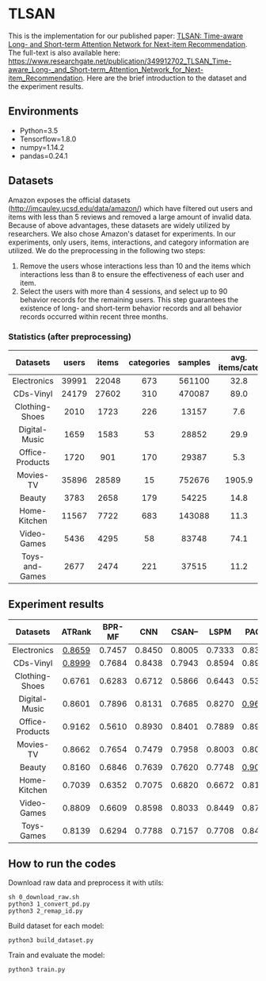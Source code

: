 # TLSAN
This is the implementation for our published paper: [TLSAN: Time-aware Long- and Short-term Attention Network for Next-item Recommendation](https://www.sciencedirect.com/science/article/abs/pii/S0925231221002605). The full-text is also available here: https://www.researchgate.net/publication/349912702_TLSAN_Time-aware_Long-_and_Short-term_Attention_Network_for_Next-item_Recommendation. Here are the brief introduction to the dataset and the experiment results. 

## Environments
- Python=3.5
- Tensorflow=1.8.0
- numpy=1.14.2
- pandas=0.24.1

## Datasets
Amazon exposes the official datasets (http://jmcauley.ucsd.edu/data/amazon/) which have filtered out users and items with less than 5 reviews and removed a large amount of invalid data. Because of above advantages, these datasets are widely utilized by researchers. We also chose Amazon's dataset for experiments. In our experiments, only users, items, interactions, and category information are utilized. We do the preprocessing in the following two steps:
1. Remove the users whose interactions less than 10 and the items which interactions less than 8 to ensure the effectiveness of each user and item.
2. Select the users with more than 4 sessions, and select up to 90 behavior records for the remaining users. This step guarantees the existence of long- and short-term behavior records and all behavior records occurred within recent three months.

### Statistics (after preprocessing)
Datasets | users | items | categories | samples | avg.<br>items/cate | avg.<br>behaviors/item | avg.<br>behaviors/user
:-: | :-: | :-: | :-: | :-: | :-: | :-: | :-:
Electronics | 39991 | 22048 | 673 | 561100 | 32.8 | 25.4 | 14.0
CDs-Vinyl | 24179 | 27602 | 310 | 470087 | 89.0 | 17.0 | 19.4
Clothing-Shoes | 2010 | 1723 | 226 | 13157 | 7.6 | 7.6 | 6.5
Digital-Music | 1659 | 1583 | 53 | 28852 | 29.9 | 18.2 | 17.4
Office-Products | 1720 | 901 | 170 | 29387 | 5.3 | 32.6 | 17.0
Movies-TV | 35896 | 28589 | 15 | 752676 | 1905.9 | 20.9 | 26.3
Beauty | 3783 | 2658 | 179 | 54225 | 14.8 | 20.4 | 14.3
Home-Kitchen | 11567 | 7722 | 683 | 143088 | 11.3 | 12.3 | 18.5
Video-Games | 5436 | 4295 | 58 | 83748 | 74.1 | 19.5 | 15.4
Toys-and-Games | 2677 | 2474 | 221 | 37515 | 11.2 | 15.2 | 14.0

## Experiment results
Datasets | ATRank | BPR-MF | CNN | CSAN– | LSPM | PACA | Bi-LSTM | SHAN | TLSAN
:-: | :-: | :-: | :-: | :-: | :-: | :-: | :-: | :-: | :-:
Electronics | <ins>0.8659</ins> | 0.7457 | 0.8450 | 0.8005 | 0.7333 | 0.8322 | 0.8495 | 0.7542 | **0.9230**
CDs-Vinyl | <ins>0.8999</ins> | 0.7684 | 0.8438 | 0.7943 | 0.8594 | 0.8919 | 0.8969 | 0.7138 | **0.9651**
Clothing-Shoes | 0.6761 | 0.6283 | 0.6712 | 0.5866 | 0.6443 | 0.5313 | 0.7004 | <ins>0.7284</ins> | **0.9363**
Digital-Music | 0.8601 | 0.7896 | 0.8131 | 0.7685 | 0.8270 | <ins>0.9638</ins> | 0.8468 | 0.7794 | **0.9753**
Office-Products | 0.9162 | 0.5610 | 0.8930 | 0.8401 | 0.7889 | 0.8994 | 0.8628 | <ins>0.9576</ins> | **0.9773**
Movies-TV | 0.8662 | 0.7654 | 0.7479 | 0.7958 | 0.8003 | 0.8055 | <ins>0.8743</ins> | 0.7771 | **0.8986**
Beauty | 0.8160 | 0.6846 | 0.7639 | 0.7620 | 0.7748 | <ins>0.9016</ins> | 0.8231 | 0.8953 | **0.9368**
Home-Kitchen | 0.7039 | 0.6352 | 0.7075 | 0.6820 | 0.6672 | 0.8165 | 0.7373 | <ins>0.8230</ins> | **0.8950**
Video-Games | 0.8809 | 0.6609 | 0.8598 | 0.8033 | 0.8449 | 0.8763 | 0.8598 | <ins>0.9216</ins> | **0.9459**
Toys-Games | 0.8139 | 0.6294 | 0.7788 | 0.7157 | 0.7708 | 0.8495 | 0.8012 | <ins>0.8797</ins> | **0.9309**

## How to run the codes
Download raw data and preprocess it with utils:
```
sh 0_download_raw.sh
python3 1_convert_pd.py
python3 2_remap_id.py
```
Build dataset for each model:
```
python3 build_dataset.py
```
Train and evaluate the model:
```
python3 train.py
```
